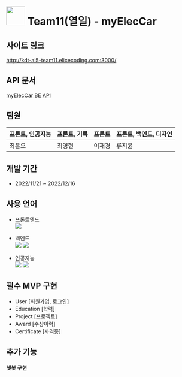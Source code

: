 # <img src="/uploads/25d82a4716a6d9d311e0141920ff61ce/Group_21.png" width="50"/> Team11(열일) - myElecCar 



## 사이트 링크
http://kdt-ai5-team11.elicecoding.com:3000/


## API 문서

[myElecCar BE API](https://www.notion.so/elice/BE-API-eff46ad7b4ed4b64b8c3819842262af1)



## 팀원

| 프론트, 인공지능 | 프론트, 기록 | 프론트 | 프론트, 백엔드, 디자인 |
| --- | --- | --- | --- |
| 최은오 | 최영현 | 이재경 | 류지윤 |

## 개발 기간

- 2022/11/21 ~ 2022/12/16


## 사용 언어

- 프론트엔드 <br/>
    <img src="https://img.shields.io/badge/React-black?style=flat-square&logo=React&logoColor=61dbfb"/>
   

- 백엔드 <br/>
    <img src="https://img.shields.io/badge/ExpressJs-lightgrey?style=flat-square&logo=Express&logoColor=black"/>
    <img src="https://img.shields.io/badge/MongoDB-lightgrey?style=flat-square&logo=MongoDB&logoColor=green"/>
        
- 인공지능 <br/>
    <img src="https://img.shields.io/badge/ExpressJs-lightgrey?style=flat-square&logo=Express&logoColor=black"/>
    <img src="https://img.shields.io/badge/MongoDB-lightgrey?style=flat-square&logo=MongoDB&logoColor=green"/>

## 필수 MVP 구현

- User [회원가입, 로그인]
- Education [학력]
- Project [프로젝트]
- Award [수상이력]
- Certificate [자격증]

## 추가 기능

**챗봇 구현**




